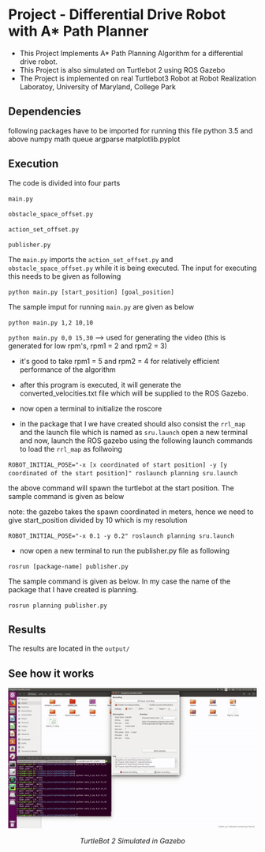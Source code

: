 # Project - Differential Drive Robot with A* Path Planner

* This Project Implements A* Path Planning Algorithm for a differential drive robot.
* This Project is also simulated on Turtlebot 2 using ROS Gazebo
* The Project is implemented on real Turtlebot3 Robot at Robot Realization Laboratoy, University of Maryland, College Park

## Dependencies
following packages have to be imported for running this file 
python 3.5 and above
numpy
math
queue
argparse
matplotlib.pyplot

## Execution
The code is divided into four parts

`main.py`

`obstacle_space_offset.py`

`action_set_offset.py`

`publisher.py`

The `main.py` imports the `action_set_offset.py` and `obstacle_space_offset.py` while it is being executed. The input for executing this needs to be given as following

`python main.py [start_position] [goal_position]`

The sample imput for running `main.py` are given as below 

`python main.py 1,2 10,10`

`python main.py 0,0 15,30`  --> used for generating the video (this is generated for low rpm's, rpm1 = 2 and rpm2 = 3)

* it's good to take rpm1 = 5 and rpm2 = 4 for relatively efficient performance of the algorithm 
* after this program is executed, it will generate the converted_velocities.txt file which will be supplied to the ROS Gazebo.

* now open a terminal to initialize the roscore

* in the package that I we have created should also consist the `rrl_map` and the launch file which is named as `sru.launch`
open a new terminal and now, launch the ROS gazebo using the following launch commands to load the `rrl_map` as follwoing 


`ROBOT_INITIAL_POSE="-x [x coordinated of start position] -y [y coordinated of the start position]" roslaunch planning sru.launch`

the above command will spawn the turtlebot at the start position. The sample command is given as below 

note: the gazebo takes the spawn coordinated in meters, hence we need to give start_position divided by 10 which is my resolution

`ROBOT_INITIAL_POSE="-x 0.1 -y 0.2" roslaunch planning sru.launch`

* now open a new terminal to run the publisher.py file as following 

`rosrun [package-name] publisher.py`

The sample command is given as below. In my case the name of the package that I have created is planning. 

`rosrun planning publisher.py`

## Results
The results are located in the `output/`

## See how it works

<p align="center">
<img src="images/output.gif" alt="output" width="640">
</p>
<p align="center">
<em>TurtleBot 2 Simulated in Gazebo</em>
</p>


